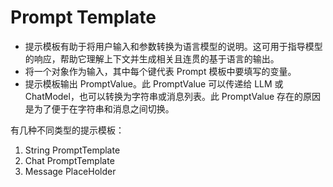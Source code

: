 # Prompt Template

- 提示模板有助于将用户输入和参数转换为语言模型的说明。这可用于指导模型的响应，帮助它理解上下文并生成相关且连贯的基于语言的输出。
- 将一个对象作为输入，其中每个键代表 Prompt 模板中要填写的变量。
- 提示模板输出 PromptValue。此 PromptValue 可以传递给 LLM 或 ChatModel，也可以转换为字符串或消息列表。此 PromptValue 存在的原因是为了便于在字符串和消息之间切换。

有几种不同类型的提示模板：
1. String PromptTemplate
2. Chat PromptTemplate
3. Message PlaceHolder